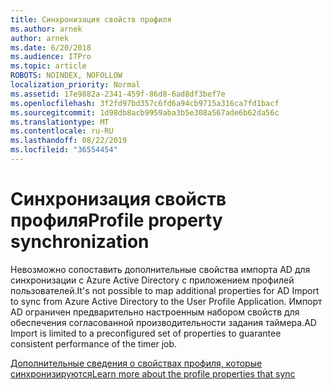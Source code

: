 ```yaml
---
title: Синхронизация свойств профиля
ms.author: arnek
author: arnek
ms.date: 6/20/2018
ms.audience: ITPro
ms.topic: article
ROBOTS: NOINDEX, NOFOLLOW
localization_priority: Normal
ms.assetid: 17e9882a-2341-459f-86d8-6ad8df3bef7e
ms.openlocfilehash: 3f2fd97bd357c6fd6a94cb9715a316ca7fd1bacf
ms.sourcegitcommit: 1d98db8acb9959aba3b5e308a567ade6b62da56c
ms.translationtype: MT
ms.contentlocale: ru-RU
ms.lasthandoff: 08/22/2019
ms.locfileid: "36554454"
---
```

# <a name="profile-property-synchronization"></a><span data-ttu-id="21f7d-102">Синхронизация свойств профиля</span><span class="sxs-lookup"><span data-stu-id="21f7d-102">Profile property synchronization</span></span>

<span data-ttu-id="21f7d-103">Невозможно сопоставить дополнительные свойства импорта AD для синхронизации с Azure Active Directory с приложением профилей пользователей.</span><span class="sxs-lookup"><span data-stu-id="21f7d-103">It's not possible to map additional properties for AD Import to sync from Azure Active Directory to the User Profile Application.</span></span> <span data-ttu-id="21f7d-104">Импорт AD ограничен предварительно настроенным набором свойств для обеспечения согласованной производительности задания таймера.</span><span class="sxs-lookup"><span data-stu-id="21f7d-104">AD Import is limited to a preconfigured set of properties to guarantee consistent performance of the timer job.</span></span>
  
[<span data-ttu-id="21f7d-105">Дополнительные сведения о свойствах профиля, которые синхронизируются</span><span class="sxs-lookup"><span data-stu-id="21f7d-105">Learn more about the profile properties that sync</span></span>](https://go.microsoft.com/fwlink/?linkid=875671)
  

